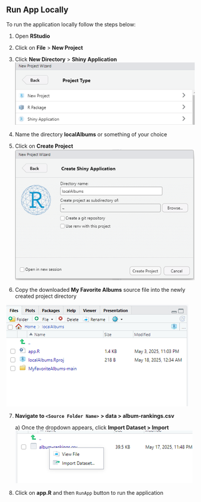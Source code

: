 ## Run App Locally

To run the application locally follow the steps below:

<!-- Add a note here to say R and RStudio need to be installed -->
1) Open **RStudio**

2) Click on **File** > **New Project**

3) Click **New Directory** > **Shiny Application**
    ![Directory Step](../Images/396_5.png)

4) Name the directory **localAlbums** or something of your choice

5) Click on **Create Project**
    ![Create Project](../Images/396_6.png)

6) Copy the downloaded **My Favorite Albums** source file into the newly created project directory
<!-- Add a picture below -->
![Copy File](../Images/396_7.png)

7) **Navigate to `<Source Folder Name>`**<Source Folder Name> **> data > album-rankings.csv**

    a) Once the dropdown appears, click **Import Dataset > Import**
    ![Import Dataset](../Images/396_8.png)

8) Click on **app.R** and then `RunApp` button to run the application